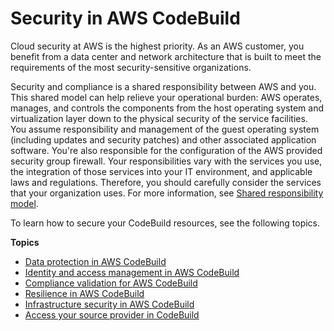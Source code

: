 # Security in AWS CodeBuild<a name="security"></a>

Cloud security at AWS is the highest priority\. As an AWS customer, you benefit from a data center and network architecture that is built to meet the requirements of the most security\-sensitive organizations\.

Security and compliance is a shared responsibility between AWS and you\. This shared model can help relieve your operational burden: AWS operates, manages, and controls the components from the host operating system and virtualization layer down to the physical security of the service facilities\. You assume responsibility and management of the guest operating system \(including updates and security patches\) and other associated application software\. You're also responsible for the configuration of the AWS provided security group firewall\. Your responsibilities vary with the services you use, the integration of those services into your IT environment, and applicable laws and regulations\. Therefore, you should carefully consider the services that your organization uses\. For more information, see [Shared responsibility model](https://aws.amazon.com/compliance/shared-responsibility-model/)\.

To learn how to secure your CodeBuild resources, see the following topics\.

**Topics**
+ [Data protection in AWS CodeBuild](data-protection.md)
+ [Identity and access management in AWS CodeBuild](auth-and-access-control.md)
+ [Compliance validation for AWS CodeBuild](codebuild-compliance-validation.md)
+ [Resilience in AWS CodeBuild](codebuild-disaster-recovery-resiliency.md)
+ [Infrastructure security in AWS CodeBuild](infrastructure-security.md)
+ [Access your source provider in CodeBuild](access-tokens.md)